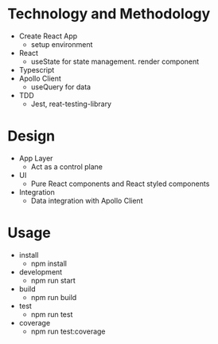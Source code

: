 # Technology and Methodology
  - Create React App
    - setup environment
  - React
    - useState for state management.
      render component
  - Typescript
  - Apollo Client 
    - useQuery for data
  - TDD
    - Jest, reat-testing-library

# Design
 - App Layer
   - Act as a control plane
 - UI 
   - Pure React components and React styled components
 - Integration
   - Data integration with Apollo Client

# Usage
 - install
   - npm install
 - development 
   - npm run start
 - build
   - npm run build
 - test 
   - npm run test
 - coverage
   - npm run test:coverage







